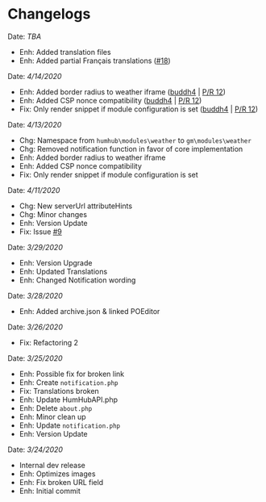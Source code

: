 # Changelogs
Date: *TBA*
- Enh: Added translation files
- Enh: Added partial Français translations ([#18](https://github.com/GreenMeteor/humhub-weather-module/issues/18))

Date: *4/14/2020*
- Enh: Added border radius to weather iframe ([buddh4](https://github.com/buddh4) | [P/R 12](https://github.com/GreenMeteor/humhub-weather-module/pull/12))
- Enh: Added CSP nonce compatibility ([buddh4](https://github.com/buddh4) | [P/R 12](https://github.com/GreenMeteor/humhub-weather-module/pull/12))
- Fix: Only render snippet if module configuration is set ([buddh4](https://github.com/buddh4) | [P/R 12](https://github.com/GreenMeteor/humhub-weather-module/pull/12))

Date: *4/13/2020*
- Chg: Namespace from `humhub\modules\weather` to `gm\modules\weather`
- Chg: Removed notification function in favor of core implementation
- Enh: Added border radius to weather iframe
- Enh: Added CSP nonce compatibility
- Fix: Only render snippet if module configuration is set

Date: *4/11/2020*
- Chg: New serverUrl attributeHints
- Chg: Minor changes
- Enh: Version Update
- Fix: Issue [#9](https://github.com/GreenMeteor/humhub-weather-module/issues/9)

Date: *3/29/2020*
- Enh: Version Upgrade
- Enh: Updated Translations
- Enh: Changed Notification wording 

Date: *3/28/2020*
- Enh: Added archive.json & linked POEditor

Date: *3/26/2020*
- Fix: Refactoring 2

Date: *3/25/2020*
- Enh: Possible fix for broken link
- Enh: Create `notification.php`
- Fix: Translations broken
- Enh: Update HumHubAPI.php
- Enh: Delete `about.php`
- Enh: Minor clean up
- Enh: Update `notification.php`
- Enh: Version Update

Date: *3/24/2020*
- Internal dev release
- Enh: Optimizes images
- Enh: Fix broken URL field
- Enh: Initial commit
